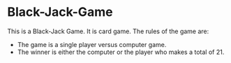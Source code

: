 # Black-Jack-Game
This is a Black-Jack Game. It is card game. The rules of the game are:
* The game is a single player versus computer game.
* The winner is either the computer or the player who makes a total of 21.

